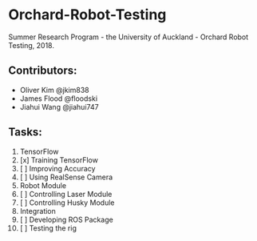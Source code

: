 Orchard-Robot-Testing
======================
Summer Research Program - the University of Auckland - Orchard Robot Testing, 2018.

## Contributors: 
* Oliver Kim @jkim838
* James Flood @floodski
* Jiahui Wang @jiahui747

## Tasks:
1. TensorFlow
 1. [x] Training TensorFlow
 2. [ ] Improving Accuracy
 3. [ ] Using RealSense Camera
2. Robot Module
 1. [ ] Controlling Laser Module
 2. [ ] Controlling Husky Module
3. Integration
 1. [ ] Developing ROS Package
 2. [ ] Testing the rig
